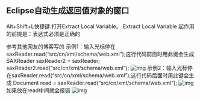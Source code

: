 ## Eclipse自动生成返回值对象的窗口

Alt+Shift+L快捷键:打开Extract Local Variable。
Extract Local Variable 起作用的前提是：表达式必须是正确的

参考其他网友的博客写的
示例1：输入光标停在saxReader.read(“src/cn/xml/schema/web.xml”);这行代码前面时用此键会生成
SAXReader saxReader2 = saxReader;
saxReader2.read(“src/cn/xml/schema/web.xml”);
![img](http://img.wandouip.com/crawler/article/201971/c8b1109488fcaaa4dc4df53e54c751b4)
示例2：输入光标停在saxReader.read(“src/cn/xml/schema/web.xml”);这行代码后面时用此键会生成
Document read = saxReader.read(“src/cn/xml/schema/web.xml”);
![img](http://img.wandouip.com/crawler/article/201971/95a0fbe6ce6f24b4f009d2414b1f82f0)
如果放在read中间就会报错
![img](http://img.wandouip.com/crawler/article/201971/c99fec830707eb1ff40f7b9407364e54)